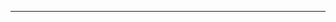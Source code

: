 ---------------------------------------------------------------------------------------------------------------------







